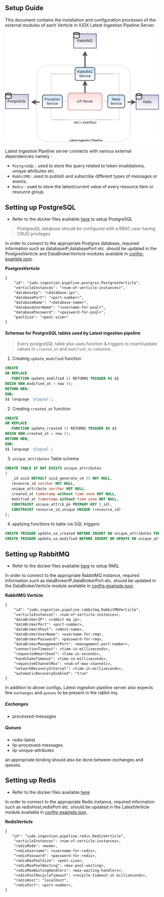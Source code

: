 

Setup Guide
----

This document contains the installation and configuration processes of the external modules of each Verticle in IUDX Latest Ingestion Pipeline Server.


<p align="center">
<img src="docs/lip_server_overview.png">
</p>


Latest Ingestion Pipeline server connects with various external dependencies namely :

 - `PostgreSQL` : used to store the query related to token invalidations, unique attributes etc.
 - `RabbitMQ` : used to publish and subscribe different types of messages or events.
 - `Redis` : used to store the latest/current value of every resource Item or resource group.

## Setting up PostgreSQL 
-  Refer to the docker files available [here](https://github.com/datakaveri/iudx-deployment/blob/master/Docker-Swarm-deployment/single-node/postgres) to setup PostgreSQL

> PostgresQL database should be configured with a RBAC user having CRUD privileges

In order to connect to the appropriate Postgres database, required information such as databaseIP,databasePort etc. should be updated in the PostgresVerticle and DataBrokerVerticle modules available in [config-example.json](example-configs/config-example.json).


**PostgresVerticle**
```
{
    "id": "iudx.ingestion.pipeline.postgres.PostgresVerticle",
    "verticleInstances": "<num-of-verticle-instances>",
    "databaseIp": "<database-ip>",
    "databasePort": "<port-number>",
    "databaseName": "<database-name>",
    "databaseUserName": "<username-for-psql>",
    "databasePassword": "<password-for-psql>",
    "poolSize": "<pool-size>"
}
```

#### Schemas for PostgreSQL tables used by Latest ingestion pipeline

> Every postgreSQL table also uses function & triggers to insert/update values in `created_at` and `modified_at` columns.
1. Creating `update_modified` function
```sql
CREATE
OR REPLACE
   FUNCTION update_modified () RETURNS TRIGGER AS $$
BEGIN NEW.modified_at = now ();
RETURN NEW;
END;
$$ language 'plpgsql';
```

2. Creating `created_at` function
```sql
CREATE
OR REPLACE
   FUNCTION update_created () RETURNS TRIGGER AS $$
BEGIN NEW.created_at = now ();
RETURN NEW;
END;
$$ language 'plpgsql';

```
3. `unique_attributes` Table schema

```sql
CREATE TABLE IF NOT EXISTS unique_attributes
(
   _id uuid DEFAULT uuid_generate_v4 () NOT NULL,
   resource_id varchar NOT NULL,
   unique_attribute varchar NOT NULL,
   created_at timestamp without time zone NOT NULL,
   modified_at timestamp without time zone NOT NULL,
   CONSTRAINT unique_attrib_pk PRIMARY KEY (_id),
   CONSTRAINT resource_id_unique UNIQUE (resource_id)
);
```

4. applying functions to table via SQL triggers

```sql
CREATE TRIGGER update_ua_created BEFORE INSERT ON unique_attributes FOR EACH ROW EXECUTE PROCEDURE update_created ();
CREATE TRIGGER update_ua_modified BEFORE INSERT OR UPDATE ON unique_attributes FOR EACH ROW EXECUTE PROCEDURE update_modified();
```

## Setting up RabbitMQ

- Refer to the docker files available [here](https://github.com/datakaveri/iudx-deployment/blob/master/Docker-Swarm-deployment/single-node/databroker) to setup RMQ.


In order to connect to the appropriate RabbitMQ instance, required information such as dataBrokerIP,dataBrokerPort etc. should be updated in the DataBrokerVerticle module available in [config-example.json](example-configs/config-example.json).

 **RabbitMQ Verticle**
```
{
    "id": "iudx.ingestion.pipeline.rabbitmq.RabbitMQVerticle",
    "verticleInstances": <num-of-verticle-instances>,
    "dataBrokerIP": <rabbit mq ip>,
    "dataBrokerPort": <port-number>,
    "dataBrokerVhost": <vHost-name>,
    "dataBrokerUserName": <username-for-rmq>,
    "dataBrokerPassword": <password-for-rmq>,
    "dataBrokerManagementPort": <management-port-number>,
    "connectionTimeout": <time-in-milliseconds>,
    "requestedHeartbeat": <time-in-seconds>,
    "handshakeTimeout": <time-in-milliseconds>,
    "requestedChannelMax": <num-of-max-channels>,
    "networkRecoveryInterval": <time-in-milliseconds>,
    "automaticRecoveryEnabled": "true"
}
```

In addition to above configs, Latest ingestion pipeline server also expects few `exchanges` and `queues` to be present in the rabbit mq.

##### Exchanges 
- processed-messages

##### Queues
- redis-latest
- lip-processed-messages
- lip-unique-attributes

an appropriate binding should also be done between exchanges and queues.


## Setting up Redis
- Refer to the docker files available [here](https://github.com/datakaveri/iudx-deployment/blob/master/Docker-Swarm-deployment/single-node/redis)

In order to connect to the appropriate Redis instance, required information such as redisHost,redisPort etc. should be updated in the LatestVerticle module available in [config-example.json](example-configs/config-example.json).

**RedisVerticle**
```
{
   "id": "iudx.ingestion.pipeline.redis.RedisVerticle",
    "verticleInstances": <num-of-verticle-instances>,
    "redisMode": <mode>,
    "redisUsername": <username-for-redis>,
    "redisPassword": <password-for-redis>,
    "redisMaxPoolSize": <pool-size>,
    "redisMaxPoolWaiting": <max-pool-waiting>,
    "redisMaxWaitingHandlers": <max-waiting-handlers>,
    "redisPoolRecycleTimeout": <recycle-timeout-in milliseconds>,
    "redisHost": "localhost",
    "redisPort": <port-number>,
}

